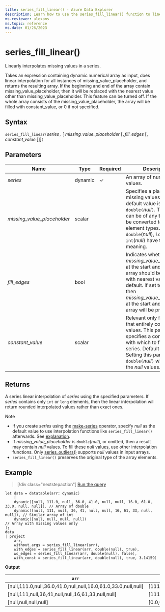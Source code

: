 ```yaml
---
title: series_fill_linear() - Azure Data Explorer
description: Learn how to use the series_fill_linear() function to linearly interpolate missing values in a series.
ms.reviewer: alexans
ms.topic: reference
ms.date: 01/26/2023
---
```

# series_fill_linear()

Linearly interpolates missing values in a series.

Takes an expression containing dynamic numerical array as input, does linear interpolation for all instances of missing_value_placeholder, and returns the resulting array. If the beginning and end of the array contain missing_value_placeholder, then it will be replaced with the nearest value other than missing_value_placeholder. This feature can be turned off. If the whole array consists of the missing_value_placeholder, the array will be filled with constant_value, or 0 if not specified.  

## Syntax

`series_fill_linear(`*series*`,` [ *missing_value_placeholder* [`,`*fill_edges* [`,` *constant_value* ]]]`)`

## Parameters

| Name | Type | Required | Description |
|--|--|--|--|
| *series* | dynamic | &check; | An array of numeric values.|
| *missing_value_placeholder* | scalar | | Specifies a placeholder for missing values. The default value is `double(`*null*`)`. The value can be of any type that will be converted to actual element types. `double`(*null*), `long`(*null*) and `int`(*null*) have the same meaning.|
| *fill_edges* | bool | | Indicates whether *missing_value_placeholder* at the start and end of the array should be replaced with nearest value. `true` by default. If set to `false`, then *missing_value_placeholder* at the start and end of the array will be preserved.|
| *constant_value* | scalar | | Relevant only for arrays that entirely consist of *null* values. This parameter specifies a constant value with which to fill the series. Default value is 0. Setting this parameter it to `double(`*null*`)` will preserve the *null* values.|

## Returns

A series linear interpolation of *series* using the specified parameters. If *series* contains only `int` or `long` elements, then the linear interpolation will return rounded interpolated values rather than exact ones.

> [!NOTE]
>
> * If you create *series* using the [make-series](make-seriesoperator.md) operator, specify *null* as the default value to use interpolation functions like `series_fill_linear()` afterwards. See [explanation](make-seriesoperator.md#list-of-series-interpolation-functions).
> * If *missing_value_placeholder* is `double`(*null*), or omitted, then a result may contain *null* values. To fill these *null* values, use other interpolation functions. Only [series_outliers()](series-outliersfunction.md) supports *null* values in input arrays.
> * `series_fill_linear()` preserves the original type of the array elements.

## Example

> [!div class="nextstepaction"]
> <a href="https://dataexplorer.azure.com/clusters/kvc9rf7q4d68qcw5sk2d6f.northeurope/databases/MyDatabase?query=H4sIAAAAAAAAA5WRzWrDMAzH74G8g44JmHYmXWEbO/QZdiwhaImSeSh2sZ2NwB5+dpq1a2kP0cGy/5b46YPJQ4Me4XVyHt+ZMrT2GZpRY6/qPE0g2P7oZjHb64FZgJRy9SDg+Ci28b75p8xBk76d9KK4/C1zAes17KzFEUwLjRlCAZF0j3emRdY1KXIi5QbjTfWK0QL+sZT2NyHXZ5nDcjs19a38B/TKOaU7+EIeyIHRPKZJ+ZImceZp8gMHaz6pnusJFYq5/5htBl+h7VxYkSOryFWtYq5YaUIbd5WLc3BFTUf3Q8U84Sw2Fubi7UCndLMwuUV2dAGvjXZ+ETwsayU38vEp/wWjK5zoigIAAA==" target="_blank">Run the query</a>

```kusto
let data = datatable(arr: dynamic)
    [
    dynamic([null, 111.0, null, 36.0, 41.0, null, null, 16.0, 61.0, 33.0, null, null]), // Array of double    
    dynamic([null, 111, null, 36, 41, null, null, 16, 61, 33, null, null]), // Similar array of int
    dynamic([null, null, null, null])                                                   // Array with missing values only
];
data
| project
    arr, 
    without_args = series_fill_linear(arr),
    with_edges = series_fill_linear(arr, double(null), true),
    wo_edges = series_fill_linear(arr, double(null), false),
    with_const = series_fill_linear(arr, double(null), true, 3.14159)  
```

**Output**

|`arr`|`without_args`|`with_edges`|`wo_edges`|`with_const`|
|---|---|---|---|---|
|[null,111.0,null,36.0,41.0,null,null,16.0,61.0,33.0,null,null]|[111.0,111.0,73.5,36.0,41.0,32.667,24.333,16.0,61.0,33.0,33.0,33.0]|[111.0,111.0,73.5,36.0,41.0,32.667,24.333,16.0,61.0,33.0,33.0,33.0]|[null,111.0,73.5,36.0,41.0,32.667,24.333,16.0,61.0,33.0,null,null]|[111.0,111.0,73.5,36.0,41.0,32.667,24.333,16.0,61.0,33.0,33.0,33.0]|
|[null,111,null,36,41,null,null,16,61,33,null,null]|[111,111,73,36,41,32,24,16,61,33,33,33]|[111,111,73,36,41,32,24,16,61,33,33,33]|[null,111,73,36,41,32,24,16,61,33,null,null]|[111,111,74,38,  41,32,24,16,61,33,33,33]|
|[null,null,null,null]|[0.0,0.0,0.0,0.0]|[0.0,0.0,0.0,0.0]|[0.0,0.0,0.0,0.0]|[3.14159,3.14159,3.14159,3.14159]|
